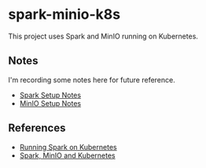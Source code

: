 # spark-minio-k8s

This project uses Spark and MinIO running on Kubernetes.

## Notes

I'm recording some notes here for future reference.

- [Spark Setup Notes](documentation/spark-setup-notes.md)
- [MinIO Setup Notes](documentation/minio-setup-notes.md)

## References

- [Running Spark on Kubernetes](https://spark.apache.org/docs/latest/running-on-kubernetes.html)
- [Spark, MinIO and Kubernetes](https://blog.min.io/spark-minio-kubernetes/)